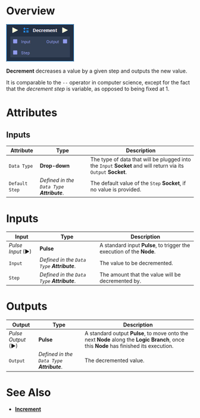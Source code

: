 # Overview

![The Decrement Node.](../../.gitbook/assets/node-decrement.png)

**Decrement** decreases a value by a given step and outputs the new value. 

It is comparable to the `--` operator in computer science, except for the fact that the *decrement step* is variable, as opposed to being fixed at 1.

# Attributes

## Inputs

|Attribute|Type|Description|
|---|---|---|
|`Data Type`|**Drop-down**|The type of data that will be plugged into the `Input` **Socket** and will return via its `Output` **Socket**.|
|`Default Step`|*Defined in the `Data Type` **Attribute***.|The default value of the `Step` **Socket**, if no value is provided.|

# Inputs

|Input|Type|Description|
|---|---|---|
|*Pulse Input* (►)|**Pulse**|A standard input **Pulse**, to trigger the execution of the **Node**.|
|`Input`|*Defined in the `Data Type` **Attribute***.|The value to be decremented.|
|`Step`|*Defined in the `Data Type` **Attribute***.|The amount that the value will be decremented by.|

# Outputs

|Output|Type|Description|
|---|---|---|
|*Pulse Output* (►)|**Pulse**|A standard output **Pulse**, to move onto the next **Node** along the **Logic Branch**, once this **Node** has finished its execution.|
|`Output`|*Defined in the `Data Type` **Attribute***.|The decremented value.|

# See Also

- [**Increment**](increment.md)